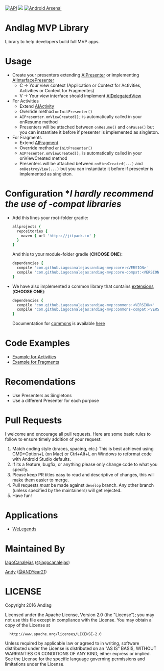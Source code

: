 [![API](https://img.shields.io/badge/API-9%2B-blue.svg?style=flat)](https://android-arsenal.com/api?level=9)
[![](https://jitpack.io/v/iagocanalejas/andiag-mvp.svg)](https://jitpack.io/#iagocanalejas/andiag-mvp)
[![Android Arsenal](https://img.shields.io/badge/Android%20Arsenal-andiag--mvp-brightgreen.svg?style=flat)]()

AndIag MVP Library
=========
Library to help developers build full MVP apps.

# Usage
  - Create your presenters extending [AIPresenter](shared-core/src/main/java/com/andiag/shared/core/presenters/AIPresenter.java) or implementing [AIInterfacePresenter](shared-core/src/main/java/com/andiag/shared/core/presenters/AIInterfacePresenter.java)
      - C -> Your view context (Application or Context for Activities, Activities or Context for Fragmentes)
      - V -> Your view interface should implement [AIDelegatedView](shared-core/src/main/java/com/andiag/shared/core/views/AIDelegatedView.java)
  - For Activities
      - Extend [AIActivity](core/src/main/java/com/andiag/core/views/AIActivity.java)
      - Override method ``` onInitPresenter() ```
      - ``` AIPresenter.onViewCreated(); ``` is automatically called in your onResume method
      - Presenters will be attached between ```onResume()``` and ```onPause()``` but you can instantiate it before if presenter is implemented as singleton.
  - For Fragments
      - Extend [AIFragment](core/src/main/java/com/andiag/core/views/AIFragment.java)
      - Override method ``` onInitPresenter() ```
      - ``` AIPresenter.onViewCreated(); ``` is automatically called in your onViewCreated method
      - Presenters will be attached between ```onViewCreated(...)``` and ```onDestroyView(...)``` but you can instantiate it before if presenter is implemented as singleton.

# Configuration **I hardly recommend the use of *-compat libraries**
  - Add this lines your root-folder gradle:
    ```ruby
    allprojects {
      repositories {
        maven { url 'https://jitpack.io' }
      }
    }
    ```
    And this to your module-folder gradle (**CHOOSE ONE**):
    ```ruby
    dependencies {
      compile 'com.github.iagocanalejas:andiag-mvp:core:<VERSION>'
      compile 'com.github.iagocanalejas:andiag-mvp:core-compat:<VERSION>'
    }
    ```

  - We have also implemented a common library that contains [extensions](docs/COMMONS.md) (**CHOOSE ONE**):
    ```ruby
    dependencies {
      compile 'com.github.iagocanalejas:andiag-mvp:commons:<VERSION>'
      compile 'com.github.iagocanalejas:andiag-mvp:commons-compat:<VERSION>'
    }
    ```
    
    Documentation for [commons](docs/COMMONS.md) is available [here](docs/COMMONS.md)

# Code Examples
  - [Example for Activities](docs/example_activities.md)
  - [Example for Fragments](docs/example_fragments.md)
  
# Recomendations
  - Use Presenters as Singletons
  - Use a different Presenter for each purpose

# Pull Requests
I welcome and encourage all pull requests. Here are some basic rules to follow to ensure timely addition of your request:
  1. Match coding style (braces, spacing, etc.) This is best achieved using CMD+Option+L (on Mac) or Ctrl+Alt+L on Windows to reformat code with Android Studio defaults.
  2. If its a feature, bugfix, or anything please only change code to what you specify.
  3. Please keep PR titles easy to read and descriptive of changes, this will make them easier to merge.
  4. Pull requests _must_ be made against `develop` branch. Any other branch (unless specified by the maintainers) will get rejected.
  5. Have fun!

# Applications
  - [WeLegends](https://github.com/AndIag/WeLegends)
  
# Maintained By
[IagoCanalejas](https://github.com/iagocanalejas) ([@iagocanalejas](https://twitter.com/Iagocanalejas))

[Andy](https://github.com/andy135) ([@ANDYear21](https://twitter.com/ANDYear21))


  LICENSE
============
  Copyright 2016 AndIag

  Licensed under the Apache License, Version 2.0 (the "License");
  you may not use this file except in compliance with the License.
  You may obtain a copy of the License at

      http://www.apache.org/licenses/LICENSE-2.0

  Unless required by applicable law or agreed to in writing, software
  distributed under the License is distributed on an "AS IS" BASIS,
  WITHOUT WARRANTIES OR CONDITIONS OF ANY KIND, either express or implied.
  See the License for the specific language governing permissions and
  limitations under the License.
